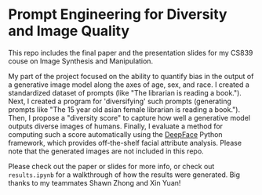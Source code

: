 # Prompt Engineering for Diversity and Image Quality

This repo includes the final paper and the presentation slides for my CS839 couse on Image Synthesis and Manipulation. 

My part of the project focused on the ability to quantify bias in the output of a generative image model along the axes of age, sex, and race. I created a standardized dataset of prompts (like "The librarian is reading a book."). Next, I created a program for 'diversifying' such prompts (generating prompts like "The 15 year old asian female librarian is reading a book."). Then, I propose a "diversity score" to capture how well a generative model outputs diverse images of humans. Finally, I evaluate a method for computing such a score automatically using the [DeepFace](https://github.com/serengil/deepface) Python framework, which provides off-the-shelf facial attribute analysis. Please note that the generated images are not included in this repo.

Please check out the paper or slides for more info, or check out `results.ipynb` for a walkthrough of how the results were generated. Big thanks to my teammates Shawn Zhong and Xin Yuan!